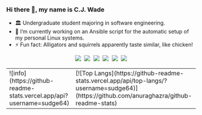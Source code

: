 ### Hi there 👋, my name is C.J. Wade

- 🏛️ Undergraduate student majoring in software engineering.
- 🔭 I’m currently working on an Ansible script for the automatic setup of my personal Linux systems.
- ⚡ Fun fact: Alligators and squirrels apparently taste similar, like chicken!

<!--
**sudge64/sudge64** is a ✨ _special_ ✨ repository because its `README.md` (this file) appears on your GitHub profile.

Here are some ideas to get you started:

- 🔭 I’m currently working on ...
- 🌱 I’m currently learning ...
- 👯 I’m looking to collaborate on ...
- 🤔 I’m looking for help with ...
- 💬 Ask me about ...
- 📫 How to reach me: ...
- 😄 Pronouns: ...
- ⚡ Fun fact: ...
- ✨ Personal website: https://www.cj-wade.com
-->
<div align="center">
<table border="0">
<td>
    ![info](https://github-readme-stats.vercel.app/api?username=sudge64)
</td>
<td>
    [![Top Langs](https://github-readme-stats.vercel.app/api/top-langs/?username=sudge64)](https://github.com/anuraghazra/github-readme-stats)
</td>
<p align="left"><strong><samp></samp></strong></p><p align="center">
    <samp>
      <img src="https://img.shields.io/badge/C-a8b9cc.svg?&style=for-the-badge&logo=c&logoColor=black">
      <img src="https://img.shields.io/badge/c++-00599C.svg?&style=for-the-badge&logo=c%2b%2b&logoColor=white">
      <img src="https://img.shields.io/badge/oracle.svg?&style=for-the-badge&logo=oracle&logoColor=white">
      <img src="https://img.shields.io/badge/python-3776AB.svg?&style=for-the-badge&logo=python&logoColor=white">
      <img src="https://img.shields.io/badge/markdown-48ac98.svg?&style=for-the-badge&logo=markdown&logoColor=white">
      <img src="https://img.shields.io/badge/VS%20Code-007ACC.svg?&style=for-the-badge&logo=visual-studio-code&logoColor=white">
    </samp>
    <br>
</p><p align="right"><strong><samp></samp></strong></p>
